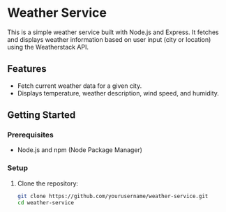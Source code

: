 # Weather Service

This is a simple weather service built with Node.js and Express. It fetches and displays weather information based on user input (city or location) using the Weatherstack API.

## Features

- Fetch current weather data for a given city.
- Displays temperature, weather description, wind speed, and humidity.

## Getting Started

### Prerequisites

- Node.js and npm (Node Package Manager)

### Setup

1. Clone the repository:

   ```bash
   git clone https://github.com/yourusername/weather-service.git
   cd weather-service
